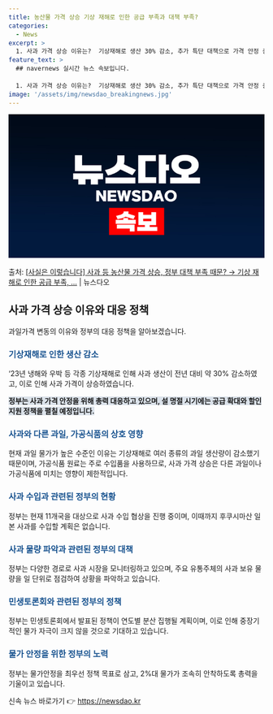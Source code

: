```yaml
---
title: 농산물 가격 상승 기상 재해로 인한 공급 부족과 대책 부족?
categories:
  - News
excerpt: >
  1. 사과 가격 상승 이유는?  기상재해로 생산 30% 감소, 추가 특단 대책으로 가격 안정 총력 대응 중 …
feature_text: >
  ## navernews 실시간 뉴스 속보입니다.

  1. 사과 가격 상승 이유는?  기상재해로 생산 30% 감소, 추가 특단 대책으로 가격 안정 총력 대응 중 …
image: '/assets/img/newsdao_breakingnews.jpg'
---
```


![뉴스다오 속보](/assets/img/newsdao_breakingnews.jpg)

<p>출처: <a href="https://newsdao.kr/3381" rel="dofollow">[사실은 이렇습니다] 사과 등 농산물 가격 상승, 정부 대책 부족 때문? → 기상 재해로 인한 공급 부족, …</a> | 뉴스다오</p>

<h2 data-ke-size="size26">사과 가격 상승 이유와 대응 정책</h2>
<p data-ke-size="size16">과일가격 변동의 이유와 정부의 대응 정책을 알아보겠습니다. </p>

<h3><b><span style="color: #1a5490;">기상재해로 인한 생산 감소</span></b></h3>
<p data-ke-size="size16">‘23년 냉해와 우박 등 각종 기상재해로 인해 사과 생산이 전년 대비 약 30% 감소하였고, 이로 인해 사과 가격이 상승하였습니다.</p>
<p data-ke-size="size16"><b><span style="background-color: #21538527;">정부는 사과 가격 안정을 위해 총력 대응하고 있으며, 설 명절 시기에는 공급 확대와 할인 지원 정책을 펼칠 예정입니다.</span></b></p>

<h3><b><span style="color: #1a5490;">사과와 다른 과일, 가공식품의 상호 영향</span></b></h3>
<p data-ke-size="size16">현재 과일 물가가 높은 수준인 이유는 기상재해로 여러 종류의 과일 생산량이 감소했기 때문이며, 가공식품 원료는 주로 수입품을 사용하므로, 사과 가격 상승은 다른 과일이나 가공식품에 미치는 영향이 제한적입니다.</p>

<h3><b><span style="color: #1a5490;">사과 수입과 관련된 정부의 현황</span></b></h3>
<p data-ke-size="size16">정부는 현재 11개국을 대상으로 사과 수입 협상을 진행 중이며, 이때까지 후쿠시마산 일본 사과를 수입할 계획은 없습니다.</p>

<h3><b><span style="color: #1a5490;">사과 물량 파악과 관련된 정부의 대책</span></b></h3>
<p data-ke-size="size16">정부는 다양한 경로로 사과 시장을 모니터링하고 있으며, 주요 유통주체의 사과 보유 물량을 일 단위로 점검하여 상황을 파악하고 있습니다.</p>

<h3><b><span style="color: #1a5490;">민생토론회와 관련된 정부의 정책</span></b></h3>
<p data-ke-size="size16">정부는 민생토론회에서 발표된 정책이 연도별 분산 집행될 계획이며, 이로 인해 중장기적인 물가 자극이 크지 않을 것으로 기대하고 있습니다.</p>

<h3><b><span style="color: #1a5490;">물가 안정을 위한 정부의 노력</span></b></h3>
<p data-ke-size="size16">정부는 물가안정을 최우선 정책 목표로 삼고, 2%대 물가가 조속히 안착하도록 총력을 기울이고 있습니다.</p> 

신속 뉴스 바로가기 👉 <a href="https://newsdao.kr" rel="dofollow">https://newsdao.kr</a>


